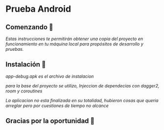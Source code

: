 # Prueba Android

## Comenzando 🚀

_Estas instrucciones te permitirán obtener una copia del proyecto en funcionamiento en tu máquina local para propósitos de desarrollo y pruebas._

## Instalación 🔧

_app-debug.apk es el archivo de instalacion_

_para la base del proyecto se utilizo, Injeccion de dependecias con dagger2, room y coroutines_

_La aplicacion no esta finalizada en su totalidad, hubieron cosas que queria arreglar pero por cuestiones de tiempo no alcance_




## Gracias por la oportunidad 🎁